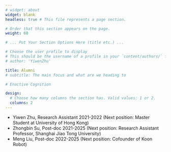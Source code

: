 ```yaml
---
# widget: about
widget: blank
headless: true # This file represents a page section.

# Order that this section appears on the page.
weight: 60

# ... Put Your Section Options Here (title etc.) ...

# Choose the user profile to display
# This should be the username of a profile in your `content/authors/` folder.
# author: 'YiwenZhu'

title: Alumni
# subtitle: The main focus and what are we heading to

# Enactive Cognition

design:
  # Choose how many columns the section has. Valid values: 1 or 2.
  columns: 2
---
```


- Yiwen Zhu, Research Assistant 2021-2022 (Next position: Master Student at University of Hong Kong)
- Zhongbin Su, Post-doc 2021-2025 (Next position: Research Assistant Professor, Shanghai Jiao Tong University)
- Meng Liu, Post-doc 2022-2025 (Next position: Cofounder of Koon Robot)